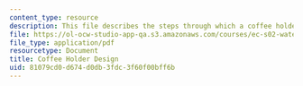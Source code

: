 ```yaml
---
content_type: resource
description: This file describes the steps through which a coffee holder was designed.
file: https://ol-ocw-studio-app-qa.s3.amazonaws.com/courses/ec-s02-water-jet-technologies-spring-2005/81079cd0d674d0db3fdc3f60f00bff6b_MITEC_S02S05_coffeeholder.pdf
file_type: application/pdf
resourcetype: Document
title: Coffee Holder Design
uid: 81079cd0-d674-d0db-3fdc-3f60f00bff6b
---
```

